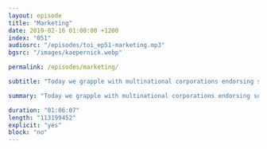 ```yaml
---
layout: episode
title: "Marketing"
date: 2019-02-16 01:00:00 +1200
index: "051"
audiosrc: "/episodes/toi_ep51-marketing.mp3"
bgsrc: "/images/kaepernick.webp"

permalink: /episodes/marketing/

subtitle: "Today we grapple with multinational corporations endorsing social justice messages as a part of their marketing. How does this empower rising social movements? How does this dilute their civil rights messages? And how might we approach this with the right balance of support and skepticism? We then chat about the gamer identity, and how that niche has become a hotbed for hate. And how we can offer different aesthetics for gaming culture that's pastel and soft and nice."

summary: "Today we grapple with multinational corporations endorsing social justice messages as a part of their marketing. How does this empower rising social movements? How does this dilute their civil rights messages? And how might we approach this with the right balance of support and skepticism? We then chat about the gamer identity, and how that niche has become a hotbed for hate. And how we can offer different aesthetics for gaming culture that's pastel and soft and nice."

duration: "01:06:07"
length: "113199452"
explicit: "yes"
block: "no" 
---
```

